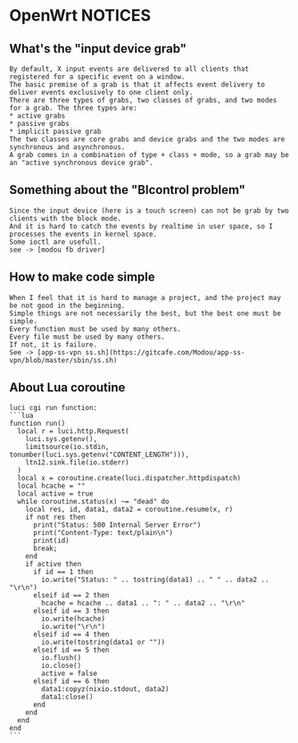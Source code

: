 # OpenWrt NOTICES

## What's the "input device grab"

    By default, X input events are delivered to all clients that registered for a specific event on a window.
    The basic premise of a grab is that it affects event delivery to deliver events exclusively to one client only.
    There are three types of grabs, two classes of grabs, and two modes for a grab. The three types are:
    * active grabs
    * passive grabs
    * implicit passive grab
    The two classes are core grabs and device grabs and the two modes are synchronous and asynchronous.
    A grab comes in a combination of type + class + mode, so a grab may be an "active synchronous device grab".

## Something about the "Blcontrol problem"

    Since the input device (here is a touch screen) can not be grab by two clients with the block mode.
    And it is hard to catch the events by realtime in user space, so I processes the events in kernel space.
    Some ioctl are usefull.
    see -> [modou fb driver]

## How to make code simple

    When I feel that it is hard to manage a project, and the project may be not good in the beginning.
    Simple things are not necessarily the best, but the best one must be simple.
    Every function must be used by many others.
    Every file must be used by many others.
    If not, it is failure.
    See -> [app-ss-vpn ss.sh](https://gitcafe.com/Modou/app-ss-vpn/blob/master/sbin/ss.sh)

## About Lua coroutine

    luci cgi run function:
    ```lua
    function run()
      local r = luci.http.Request(
        luci.sys.getenv(),
        limitsource(io.stdin, tonumber(luci.sys.getenv("CONTENT_LENGTH"))),
        ltn12.sink.file(io.stderr)
      )
      local x = coroutine.create(luci.dispatcher.httpdispatch)
      local hcache = ""
      local active = true
      while coroutine.status(x) ~= "dead" do
        local res, id, data1, data2 = coroutine.resume(x, r)
        if not res then
          print("Status: 500 Internal Server Error")
          print("Content-Type: text/plain\n")
          print(id)
          break;
        end
        if active then
          if id == 1 then
            io.write("Status: " .. tostring(data1) .. " " .. data2 .. "\r\n")
          elseif id == 2 then
            hcache = hcache .. data1 .. ": " .. data2 .. "\r\n"
          elseif id == 3 then
            io.write(hcache)
            io.write("\r\n")
          elseif id == 4 then
            io.write(tostring(data1 or ""))
          elseif id == 5 then
            io.flush()
            io.close()
            active = false
          elseif id == 6 then
            data1:copyz(nixio.stdout, data2)
            data1:close()
          end
        end
      end
    end
    ```
